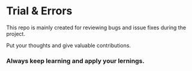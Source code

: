 # Trial & Errors

This repo is mainly created for reviewing bugs and issue fixes during the project.

Put your thoughts and give valuable contributions.

### Always keep learning and apply your lernings.

